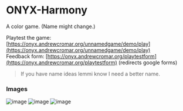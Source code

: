# ONYX-Harmony

A color game. (Name might change.)

Playtest the game: [https://onyx.andrewcromar.org/unnamedgame/demo/play](https://onyx.andrewcromar.org/unnamedgame/demo/play) <br>
Feedback form: [https://onyx.andrewcromar.org/playtestform](https://onyx.andrewcromar.org/playtestform) (redirects google forms)

> If you have name ideas lemmi know I need a better name. 

### Images

![image](https://github.com/user-attachments/assets/7e11805f-5047-4a6a-956c-4f3375b70c2f)
![image](https://github.com/user-attachments/assets/b9176a43-3f51-488b-b9bf-e84c31eac4f4)
![image](https://github.com/user-attachments/assets/8d7dce18-ac2b-4531-926a-0c04dd5380f6)
